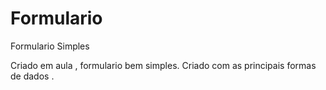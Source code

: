 # Formulario
Formulario Simples

Criado em aula , formulario bem simples.
Criado com as principais formas de dados .
